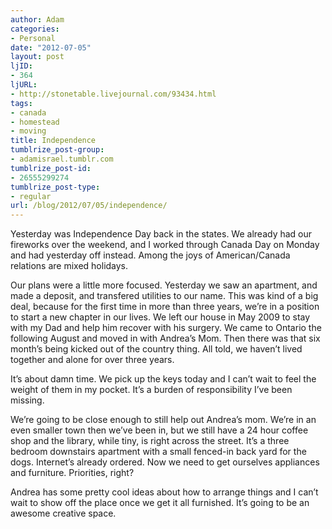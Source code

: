 ```yaml
---
author: Adam
categories:
- Personal
date: "2012-07-05"
layout: post
ljID:
- 364
ljURL:
- http://stonetable.livejournal.com/93434.html
tags:
- canada
- homestead
- moving
title: Independence
tumblrize_post-group:
- adamisrael.tumblr.com
tumblrize_post-id:
- 26555299274
tumblrize_post-type:
- regular
url: /blog/2012/07/05/independence/
---
```

Yesterday was Independence Day back in the states. We already had our fireworks over the weekend, and I worked through Canada Day on Monday and had yesterday off instead. Among the joys of American/Canada relations are mixed holidays.

Our plans were a little more focused. Yesterday we saw an apartment, and made a deposit, and transfered utilities to our name. This was kind of a big deal, because for the first time in more than three years, we&#8217;re in a position to start a new chapter in our lives. We left our house in May 2009 to stay with my Dad and help him recover with his surgery. We came to Ontario the following August and moved in with Andrea&#8217;s Mom. Then there was that six month&#8217;s being kicked out of the country thing. All told, we haven&#8217;t lived together and alone for over three years.

It&#8217;s about damn time. We pick up the keys today and I can&#8217;t wait to feel the weight of them in my pocket. It&#8217;s a burden of responsibility I&#8217;ve been missing.

We&#8217;re going to be close enough to still help out Andrea&#8217;s mom. We&#8217;re in an even smaller town then we&#8217;ve been in, but we still have a 24 hour coffee shop and the library, while tiny, is right across the street. It&#8217;s a three bedroom downstairs apartment with a small fenced-in back yard for the dogs. Internet&#8217;s already ordered. Now we need to get ourselves appliances and furniture. Priorities, right?

Andrea has some pretty cool ideas about how to arrange things and I can&#8217;t wait to show off the place once we get it all furnished. It&#8217;s going to be an awesome creative space.
